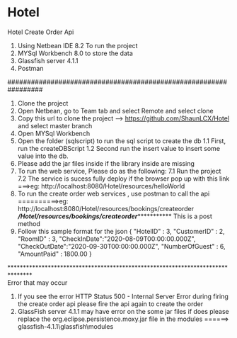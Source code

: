 # Hotel
Hotel Create Order Api
1. Using Netbean IDE 8.2 To run the project
2. MYSql Workbench 8.0 to store the data
3. Glassfish server 4.1.1
4. Postman 

#################################################################
1. Clone the project 
2. Open Netbean, go to Team tab and select Remote and select clone
3. Copy this url to clone the project -->   https://github.com/ShaunLCX/Hotel and select master branch
4. Open MYSql Workbench
5. Open the folder (sqlscript) to run the sql script to create the db
   1.1 First, run the createDBScript
   1.2 Second run the insert value to insert some value into the db.
6. Please add the jar files inside if the library inside are missing
7. To run the web service, Please do as the following:
    7.1 Run the project
    7.2 The service is sucess fully deploy if the browser pop up with this link ===>eg: http://localhost:8080/Hotel/resources/helloWorld
8. To run the create order web services , use postman to call the api ==========>eg: http://localhost:8080/Hotel/resources/bookings/createorder
    *************/Hotel/resources/bookings/createorder************************ This is a post method
9. Follow this sample format for the json 
   {
        "HotelID" : 3,
        "CustomerID" : 2,
        "RoomID" : 3,
        "CheckInDate":"2020-08-09T00:00:00.000Z",
        "CheckOutDate":"2020-09-30T00:00:00.000Z",
        "NumberOfGuest" : 6,
        "AmountPaid" : 1800.00
 }
 
 *******************************************************************************\
 Error that may occur
 1. If you see the error HTTP Status 500 - Internal Server Error during firing the create order api
    please fire the api again to create the order
 2. GlassFish server 4.1.1 may have error on the some jar files
    if does please replace the org.eclipse.persistence.moxy.jar file in the modules ======> glassfish-4.1.1\glassfish\modules

     


